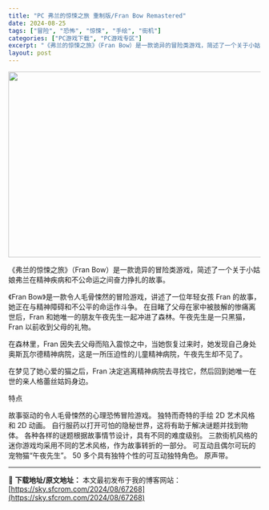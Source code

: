 ```yaml
---
title: "PC 弗兰的惊悚之旅 重制版/Fran Bow Remastered"
date: 2024-08-25
tags: ["冒险", "恐怖", "惊悚", "手绘", "街机"]
categories: ["PC游戏下载", "PC游戏专区"]
excerpt: "《弗兰的惊悚之旅》（Fran Bow）是一款诡异的冒险类游戏，简述了一个关于小姑娘弗兰在精神疾病和不公命运之间奋力挣扎的故事。 《Fran Bow》是一款令人毛骨悚然的冒险游戏，讲述了一位年轻女孩 Fran 的故事，她正在与精神障碍和不公平的命运作斗争。 在目睹了父母在家中被肢解的惨痛离世后，Fra&hellip;"
layout: post
---
```


<img class="aligncenter size-full wp-image-67269" src="https://sky.sfcrom.com/wp-content/uploads/2024/08/2024082423441874.webp" alt="" width="660" height="370" />

《弗兰的惊悚之旅》（Fran Bow）是一款诡异的冒险类游戏，简述了一个关于小姑娘弗兰在精神疾病和不公命运之间奋力挣扎的故事。

《Fran Bow》是一款令人毛骨悚然的冒险游戏，讲述了一位年轻女孩 Fran 的故事，她正在与精神障碍和不公平的命运作斗争。
在目睹了父母在家中被肢解的惨痛离世后，Fran 和她唯一的朋友午夜先生一起冲进了森林。午夜先生是一只黑猫，Fran 以前收到父母的礼物。

在森林里，Fran 因失去父母而陷入震惊之中，当她恢复过来时，她发现自己身处奥斯瓦尔德精神病院，这是一所压迫性的儿童精神病院，午夜先生却不见了。

在梦见了她心爱的猫之后，Fran 决定逃离精神病院去寻找它，然后回到她唯一在世的亲人格蕾丝姑妈身边。

特点

故事驱动的令人毛骨悚然的心理恐怖冒险游戏。
独特而奇特的手绘 2D 艺术风格和 2D 动画。
自行服药以打开可怕的隐秘世界，这将有助于解决谜题并找到物体。
各种各样的谜题根据故事情节设计，具有不同的难度级别。
三款街机风格的迷你游戏均采用不同的艺术风格，作为故事转折的一部分。
可互动且偶尔可玩的宠物猫“午夜先生”。
50 多个具有独特个性的可互动独特角色。
原声带。

---
📖 **下载地址/原文地址：** 本文最初发布于我的博客网站：[https://sky.sfcrom.com/2024/08/67268](https://sky.sfcrom.com/2024/08/67268)
